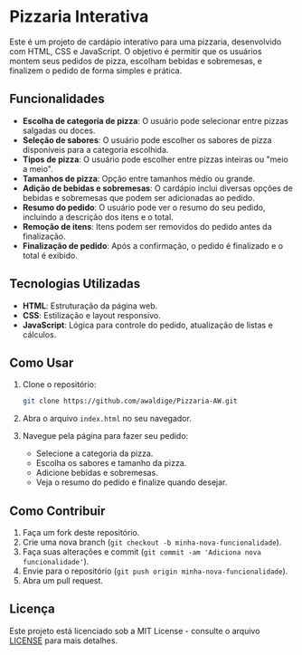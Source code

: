 # Pizzaria Interativa

Este é um projeto de cardápio interativo para uma pizzaria, desenvolvido com HTML, CSS e JavaScript. O objetivo é permitir que os usuários montem seus pedidos de pizza, escolham bebidas e sobremesas, e finalizem o pedido de forma simples e prática.

## Funcionalidades

- **Escolha de categoria de pizza**: O usuário pode selecionar entre pizzas salgadas ou doces.
- **Seleção de sabores**: O usuário pode escolher os sabores de pizza disponíveis para a categoria escolhida.
- **Tipos de pizza**: O usuário pode escolher entre pizzas inteiras ou "meio a meio".
- **Tamanhos de pizza**: Opção entre tamanhos médio ou grande.
- **Adição de bebidas e sobremesas**: O cardápio inclui diversas opções de bebidas e sobremesas que podem ser adicionadas ao pedido.
- **Resumo do pedido**: O usuário pode ver o resumo do seu pedido, incluindo a descrição dos itens e o total.
- **Remoção de itens**: Itens podem ser removidos do pedido antes da finalização.
- **Finalização de pedido**: Após a confirmação, o pedido é finalizado e o total é exibido.

## Tecnologias Utilizadas

- **HTML**: Estruturação da página web.
- **CSS**: Estilização e layout responsivo.
- **JavaScript**: Lógica para controle do pedido, atualização de listas e cálculos.

## Como Usar

1. Clone o repositório:
    ```bash
    git clone https://github.com/awaldige/Pizzaria-AW.git
    ```

2. Abra o arquivo `index.html` no seu navegador.

3. Navegue pela página para fazer seu pedido:
    - Selecione a categoria da pizza.
    - Escolha os sabores e tamanho da pizza.
    - Adicione bebidas e sobremesas.
    - Veja o resumo do pedido e finalize quando desejar.

## Como Contribuir

1. Faça um fork deste repositório.
2. Crie uma nova branch (`git checkout -b minha-nova-funcionalidade`).
3. Faça suas alterações e commit (`git commit -am 'Adiciona nova funcionalidade'`).
4. Envie para o repositório (`git push origin minha-nova-funcionalidade`).
5. Abra um pull request.

## Licença

Este projeto está licenciado sob a MIT License - consulte o arquivo [LICENSE](LICENSE) para mais detalhes.
